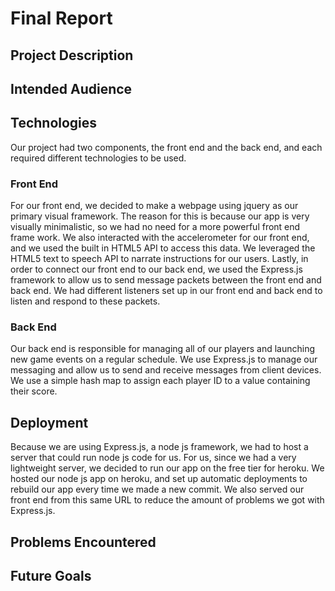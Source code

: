 # Final Report

## Project Description

## Intended Audience

## Technologies

Our project had two components, the front end and the back end, and each required different technologies to be used. 

### Front End

For our front end, we decided to make a webpage using jquery as our primary visual framework. The reason for this is because our app is very visually minimalistic, so we had no need for a more powerful front end frame work. We also interacted with the accelerometer for our front end, and we used the built in HTML5 API to access this data. We leveraged the HTML5 text to speech API to narrate instructions for our users. Lastly, in order to connect our front end to our back end, we used the Express.js framework to allow us to send message packets between the front end and back end. We had different listeners set up in our front end and back end to listen and respond to these packets.

### Back End

Our back end is responsible for managing all of our players and launching new game events on a regular schedule. We use Express.js to manage our messaging and allow us to send and receive messages from client devices. We use a simple hash map to assign each player ID to a value containing their score.

## Deployment

Because we are using Express.js, a node js framework, we had to host a server that could run node js code for us. For us, since we had a very lightweight server, we decided to run our app on the free tier for heroku. We hosted our node js app on heroku, and set up automatic deployments to rebuild our app every time we made a new commit. We also served our front end from this same URL to reduce the amount of problems we got with Express.js.

## Problems Encountered

## Future Goals
